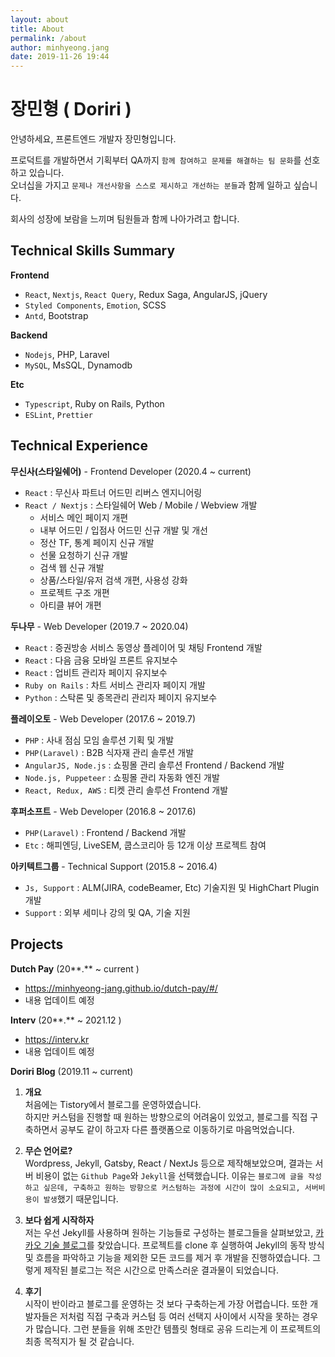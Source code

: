 ```yaml
---
layout: about
title: About
permalink: /about
author: minhyeong.jang
date: 2019-11-26 19:44
---
```


# 장민형 ( Doriri )

안녕하세요, 프론트엔드 개발자 장민형입니다.

프로덕트를 개발하면서 기획부터 QA까지 `함께 참여하고 문제를 해결하는 팀 문화`를 선호하고 있습니다.  
오너십을 가지고 `문제나 개선사항을 스스로 제시하고 개선하는 분들`과 함께 일하고 싶습니다.

회사의 성장에 보람을 느끼며 팀원들과 함께 나아가려고 합니다.

## Technical Skills Summary

**Frontend**

- `React`, `Nextjs`, `React Query`, Redux Saga, AngularJS, jQuery
- `Styled Components`, `Emotion`, SCSS
- `Antd`, Bootstrap

**Backend**

- `Nodejs`, PHP, Laravel
- `MySQL`, MsSQL, Dynamodb

**Etc**

- `Typescript`, Ruby on Rails, Python
- `ESLint`, `Prettier`

## Technical Experience

**무신사(스타일쉐어)** - Frontend Developer (2020.4 ~ current)

- `React` : 무신사 파트너 어드민 리버스 엔지니어링
- `React / Nextjs` : 스타일쉐어 Web / Mobile / Webview 개발
  - 서비스 메인 페이지 개편
  - 내부 어드민 / 입점사 어드민 신규 개발 및 개선
  - 정산 TF, 통계 페이지 신규 개발
  - 선물 요청하기 신규 개발
  - 검색 웹 신규 개발
  - 상품/스타일/유저 검색 개편, 사용성 강화
  - 프로젝트 구조 개편
  - 아티클 뷰어 개편

**두나무** - Web Developer (2019.7 ~ 2020.04)

- `React` : 증권방송 서비스 동영상 플레이어 및 채팅 Frontend 개발
- `React` : 다음 금융 모바일 프론트 유지보수
- `React` : 업비트 관리자 페이지 유지보수
- `Ruby on Rails` : 차트 서비스 관리자 페이지 개발
- `Python` : 스탁론 및 종목관리 관리자 페이지 유지보수

**플레이오토** - Web Developer (2017.6 ~ 2019.7)

- `PHP` : 사내 점심 모임 솔루션 기획 및 개발
- `PHP(Laravel)` : B2B 식자재 관리 솔루션 개발
- `AngularJS, Node.js` : 쇼핑몰 관리 솔루션 Frontend / Backend 개발
- `Node.js, Puppeteer` : 쇼핑몰 관리 자동화 엔진 개발
- `React, Redux, AWS` : 티켓 관리 솔루션 Frontend 개발

**후퍼소프트** - Web Developer (2016.8 ~ 2017.6)

- `PHP(Laravel)` : Frontend / Backend 개발
- `Etc` : 해피엔딩, LiveSEM, 쿱스코리아 등 12개 이상 프로젝트 참여

**아키텍트그룹** - Technical Support (2015.8 ~ 2016.4)

- `Js, Support` : ALM(JIRA, codeBeamer, Etc) 기술지원 및 HighChart Plugin 개발
- `Support` : 외부 세미나 강의 및 QA, 기술 지원

## Projects

**Dutch Pay** (20**.** ~ current )

- https://minhyeong-jang.github.io/dutch-pay/#/
- 내용 업데이트 예정

**Interv** (20**.** ~ 2021.12 )

- https://interv.kr
- 내용 업데이트 예정

**Doriri Blog** (2019.11 ~ current)

1. **개요**  
   처음에는 Tistory에서 블로그를 운영하였습니다.  
   하지만 커스텀을 진행할 때 원하는 방향으로의 어려움이 있었고, 블로그를 직접 구축하면서 공부도 같이 하고자 다른 플랫폼으로 이동하기로 마음먹었습니다.

2. **무슨 언어로?**  
   Wordpress, Jekyll, Gatsby, React / NextJs 등으로 제작해보았으며, 결과는 서버 비용이 없는 `Github Page`와 `Jekyll`을 선택했습니다.
   이유는 `블로그에 글을 작성하고 싶은데, 구축하고 원하는 방향으로 커스텀하는 과정에 시간이 많이 소요되고, 서버비용이 발생`했기 때문입니다.

3. **보다 쉽게 시작하자**  
   저는 우선 Jekyll를 사용하며 원하는 기능들로 구성하는 블로그들을 살펴보았고, [카카오 기술 블로그](https://github.com/kakao/kakao.github.io)를 찾았습니다.
   프로젝트를 clone 후 실행하여 Jekyll의 동작 방식 및 흐름을 파악하고 기능을 제외한 모든 코드를 제거 후 개발을 진행하였습니다.
   그렇게 제작된 블로그는 적은 시간으로 만족스러운 결과물이 되었습니다.

4. **후기**  
   시작이 반이라고 블로그를 운영하는 것 보다 구축하는게 가장 어렵습니다.
   또한 개발자들은 저처럼 직접 구축과 커스텀 등 여러 선택지 사이에서 시작을 못하는 경우가 많습니다.
   그런 분들을 위해 조만간 템플릿 형태로 공유 드리는게 이 프로젝트의 최종 목적지가 될 것 같습니다.
